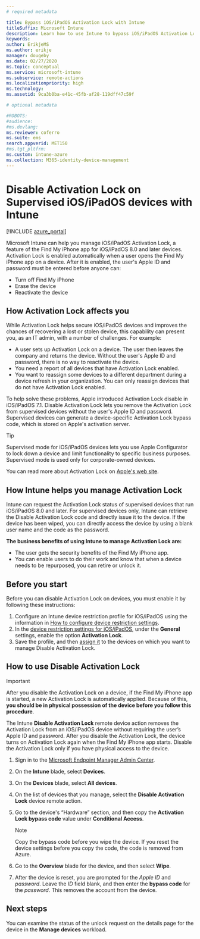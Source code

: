 ```yaml
---
# required metadata

title: Bypass iOS/iPadOS Activation Lock with Intune
titleSuffix: Microsoft Intune
description: Learn how to use Intune to bypass iOS/iPadOS Activation Lock to access locked devices.
keywords:
author: ErikjeMS
ms.author: erikje
manager: dougeby
ms.date: 02/27/2020
ms.topic: conceptual
ms.service: microsoft-intune
ms.subservice: remote-actions
ms.localizationpriority: high
ms.technology:
ms.assetid: 9ca3b0ba-e41c-45fb-af28-119dff47c59f

# optional metadata

#ROBOTS:
#audience:
#ms.devlang:
ms.reviewer: coferro
ms.suite: ems
search.appverid: MET150
#ms.tgt_pltfrm:
ms.custom: intune-azure
ms.collection: M365-identity-device-management
---
```


# Disable Activation Lock on Supervised iOS/iPadOS devices with Intune


[!INCLUDE [azure_portal](../includes/azure_portal.md)]

Microsoft Intune can help you manage iOS/iPadOS Activation Lock, a feature of the Find My iPhone app for iOS/iPadOS 8.0 and later devices. Activation Lock is enabled automatically when a user opens the Find My iPhone app on a device. After it is enabled, the user's Apple ID and password must be entered before anyone can:

- Turn off Find My iPhone
- Erase the device
- Reactivate the device

## How Activation Lock affects you

While Activation Lock helps secure iOS/iPadOS devices and improves the chances of recovering a lost or stolen device, this capability can present you, as an IT admin, with a number of challenges. For example:

- A user sets up Activation Lock on a device. The user then leaves the company and returns the device. Without the user's Apple ID and password, there is no way to reactivate the device.
- You need a report of all devices that have Activation Lock enabled.
- You want to reassign some devices to a different department during a device refresh in your organization. You can only reassign devices that do not have Activation Lock enabled.

To help solve these problems, Apple introduced Activation Lock disable in iOS/iPadOS 7.1. Disable Activation Lock lets you remove the Activation Lock from supervised devices without the user's Apple ID and password. Supervised devices can generate a device-specific Activation Lock bypass code, which is stored on Apple's activation server.

>[!TIP]
>Supervised mode for iOS/iPadOS devices lets you use Apple Configurator to lock down a device and limit functionality to specific business purposes. Supervised mode is used only for corporate-owned devices.

You can read more about Activation Lock on [Apple's web site](https://support.apple.com/HT201365).

## How Intune helps you manage Activation Lock
Intune can request the Activation Lock status of supervised devices that run iOS/iPadOS 8.0 and later. For supervised devices only, Intune can retrieve the Disable Activation Lock code and directly issue it to the device. If the device has been wiped, you can directly access the device by using a blank user name and the code as the password.

**The business benefits of using Intune to manage Activation Lock are:**

- The user gets the security benefits of the Find My iPhone app.
- You can enable users to do their work and know that when a device needs to be repurposed, you can retire or unlock it.

## Before you start
Before you can disable Activation Lock on devices, you must enable it by following these instructions:

1. Configure an Intune device restriction profile for iOS/iPadOS using the information in [How to configure device restriction settings](/intune-azure/configure-devices/how-to-configure-device-restrictions).
2. In the [device restriction settings for iOS/iPadOS](../configuration/device-restrictions-ios.md), under the **General** settings, enable the option **Activation Lock**.
3. Save the profile, and then [assign it](../configuration/device-profile-assign.md) to the devices on which you want to manage Disable Activation Lock.


## How to use Disable Activation Lock

>[!IMPORTANT]
>After you disable the Activation Lock on a device, if the Find My iPhone app is started, a new Activation Lock is automatically applied. Because of this, **you should be in physical possession of the device before you follow this procedure**.

The Intune **Disable Activation Lock** remote device action removes the Activation Lock from an iOS/iPadOS device without requiring the user’s Apple ID and password. After you disable the Activation Lock, the device turns on Activation Lock again when the Find My iPhone app starts. Disable the Activation Lock only if you have physical access to the device.

1. Sign in to the [Microsoft Endpoint Manager Admin Center](https://go.microsoft.com/fwlink/?linkid=2109431).
3. On the **Intune** blade, select **Devices**.
4. On the **Devices** blade, select **All devices**.
5. On the list of devices that you manage, select the **Disable Activation Lock** device remote action.
6. Go to the device's “Hardware” section, and then copy the **Activation Lock bypass code** value under **Conditional Access**.

    >[!NOTE]
    >Copy the bypass code before you wipe the device. If you reset the device settings before you copy the code, the code is removed from Azure.

7. Go to the **Overview** blade for the device, and then select **Wipe**.
8. After the device is reset, you are prompted for the *Apple ID* and *password*. Leave the *ID* field blank, and then enter the **bypass code** for the *password*. This removes the account from the device. 


## Next steps

You can examine the status of the unlock request on the details page for the device in the **Manage devices** workload.
